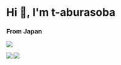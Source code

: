 <h1 align='left'>Hi 👋, I'm t-aburasoba</h1>

<h3 align="left">From Japan</h3>


![](https://komarev.com/ghpvc/?username=t-aburasoba)


<a href="https://github.com/anuraghazra/github-readme-stats">
  <img align="left" src="https://github-readme-stats.vercel.app/api?username=t-aburasoba&show_icons=true&count_private=true&theme=tokyonight" />
</a>
<a href="https://github.com/anuraghazra/github-readme-stats">
  <img align="left" src="https://github-readme-stats.vercel.app/api/top-langs/?username=t-aburasoba&langs_count=3&count_private=true&theme=tokyonight&hide=blade,css,html" />
</a>


